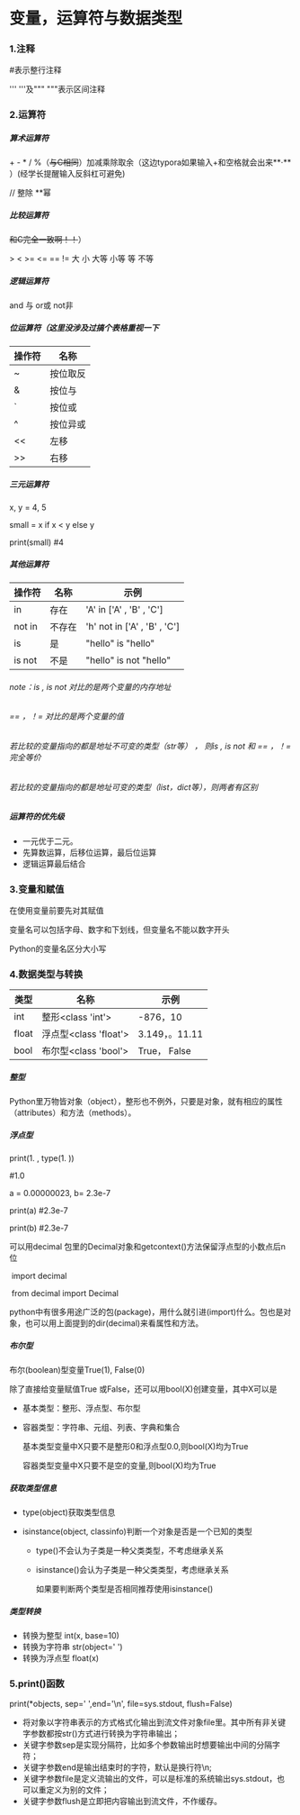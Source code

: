 # 变量，运算符与数据类型

### 1.注释

 #表示整行注释

'''    '''及"""   """表示区间注释

### 2.运算符

##### 算术运算符

\+  \-  \*  /  %（~~与C相同~~）加减乘除取余（这边typora如果输入+和空格就会出来**·**  ）(经学长提醒输入反斜杠可避免)

// 整除        **幂

##### 比较运算符

~~和C完全一致啊！！~~）

\>     <     >=      <=    ==      !=        大 小 大等 小等 等 不等

##### 逻辑运算符

and 与    or或   not非

##### 位运算符（这里没涉及过搞个表格重视一下

| 操作符 | 名称     |
| ------ | -------- |
| ~      | 按位取反 |
| &      | 按位与   |
| `      | 按位或   |
| ^      | 按位异或 |
| <<     | 左移     |
| >>     | 右移     |

##### 三元运算符

x, y = 4, 5

small = x if x < y else y

print(small)   #4 

##### 其他运算符

| 操作符 | 名称   | 示例                         |
| ------ | ------ | ---------------------------- |
| in     | 存在   | 'A' in ['A' , 'B' , 'C']     |
| not in | 不存在 | 'h' not in ['A' , 'B' , 'C'] |
| is     | 是     | "hello" is "hello"           |
| is not | 不是   | "hello" is not "hello"       |

###### note：is , is not 对比的是两个变量的内存地址

###### 			== ，！= 对比的是两个变量的值

###### 			若比较的变量指向的都是地址不可变的类型（str等） ， 则is , is not 和 == ，！=完全等价

###### 			若比较的变量指向的都是地址可变的类型（list，dict等），则两者有区别

##### 运算符的优先级

+ 一元优于二元。
+ 先算数运算，后移位运算，最后位运算
+ 逻辑运算最后结合

### 3.变量和赋值

在使用变量前要先对其赋值

变量名可以包括字母、数字和下划线，但变量名不能以数字开头

Python的变量名区分大小写

### 4.数据类型与转换

| 类型  | 名称                  | 示例           |
| ----- | --------------------- | -------------- |
| int   | 整形<class 'int'>     | -876，10       |
| float | 浮点型<class 'float'> | 3.149，。11.11 |
| bool  | 布尔型<class 'bool'>  | True， False   |

##### 整型

Python里万物皆对象（object），整形也不例外，只要是对象，就有相应的属性（attributes）和方法（methods）。

##### 浮点型

print(1. , type(1. ))

#1.0

a = 0.00000023, b= 2.3e-7

print(a)     #2.3e-7

print(b)     #2.3e-7

可以用decimal 包里的Decimal对象和getcontext()方法保留浮点型的小数点后n位

​	import decimal

​	from decimal import Decimal

python中有很多用途广泛的包(package)，用什么就引进(import)什么。包也是对象，也可以用上面提到的dir(decimal)来看属性和方法。

##### 布尔型

布尔(boolean)型变量True(1),  False(0)

除了直接给变量赋值True 或False，还可以用bool(X)创建变量，其中X可以是

+ 基本类型：整形、浮点型、布尔型

+ 容器类型：字符串、元组、列表、字典和集合

  基本类型变量中X只要不是整形0和浮点型0.0,则bool(X)均为True

  容器类型变量中X只要不是空的变量,则bool(X)均为True

##### 获取类型信息

+ type(object)获取类型信息

+ isinstance(object, classinfo)判断一个对象是否是一个已知的类型

  + type()不会认为子类是一种父类类型，不考虑继承关系

  + isinstance()会认为子类是一种父类类型，考虑继承关系

    如果要判断两个类型是否相同推荐使用isinstance()

##### 类型转换

+ 转换为整型  int(x, base=10)
+ 转换为字符串  str(object=' ')
+ 转换为浮点型  float(x)

### 5.print()函数

print(*objects, sep=' ',end='\n', file=sys.stdout, flush=False)

+ 将对象以字符串表示的方式格式化输出到流文件对象file里。其中所有非关键字参数都按str()方式进行转换为字符串输出；
+ 关键字参数sep是实现分隔符，比如多个参数输出时想要输出中间的分隔字符；
+ 关键字参数end是输出结束时的字符，默认是换行符\n;
+ 关键字参数file是定义流输出的文件，可以是标准的系统输出sys.stdout，也可以重定义为别的文件；
+ 关键字参数flush是立即把内容输出到流文件，不作缓存。 
